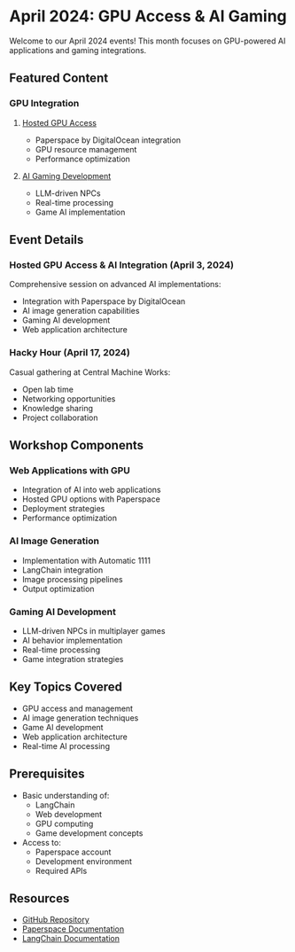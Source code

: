 # April 2024: GPU Access & AI Gaming

Welcome to our April 2024 events! This month focuses on GPU-powered AI applications and gaming integrations.

## Featured Content

### GPU Integration
1. [Hosted GPU Access](gpu-access)
   - Paperspace by DigitalOcean integration
   - GPU resource management
   - Performance optimization

2. [AI Gaming Development](ai-gaming)
   - LLM-driven NPCs
   - Real-time processing
   - Game AI implementation

## Event Details

### Hosted GPU Access & AI Integration (April 3, 2024)
Comprehensive session on advanced AI implementations:
- Integration with Paperspace by DigitalOcean
- AI image generation capabilities
- Gaming AI development
- Web application architecture

### Hacky Hour (April 17, 2024)
Casual gathering at Central Machine Works:
- Open lab time
- Networking opportunities
- Knowledge sharing
- Project collaboration

## Workshop Components

### Web Applications with GPU
- Integration of AI into web applications
- Hosted GPU options with Paperspace
- Deployment strategies
- Performance optimization

### AI Image Generation
- Implementation with Automatic 1111
- LangChain integration
- Image processing pipelines
- Output optimization

### Gaming AI Development
- LLM-driven NPCs in multiplayer games
- AI behavior implementation
- Real-time processing
- Game integration strategies

## Key Topics Covered
- GPU access and management
- AI image generation techniques
- Game AI development
- Web application architecture
- Real-time AI processing

## Prerequisites
- Basic understanding of:
  - LangChain
  - Web development
  - GPU computing
  - Game development concepts
- Access to:
  - Paperspace account
  - Development environment
  - Required APIs

## Resources
- [GitHub Repository](https://github.com/aimug-org/austin_langchain)
- [Paperspace Documentation](https://docs.paperspace.com/)
- [LangChain Documentation](https://python.langchain.com/docs/get_started/introduction.html)
